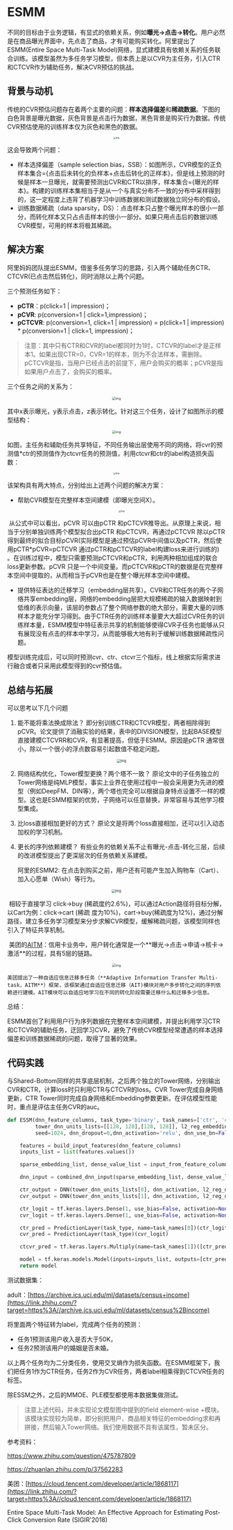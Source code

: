# ESMM

不同的目标由于业务逻辑，有显式的依赖关系，例如**曝光→点击→转化**。用户必然是在商品曝光界面中，先点击了商品，才有可能购买转化。阿里提出了ESMM(Entire Space Multi-Task Model)网络，显式建模具有依赖关系的任务联合训练。该模型虽然为多任务学习模型，但本质上是以CVR为主任务，引入CTR和CTCVR作为辅助任务，解决CVR预估的挑战。

## 背景与动机

传统的CVR预估问题存在着两个主要的问题：**样本选择偏差**和**稀疏数据**。下图的白色背景是曝光数据，灰色背景是点击行为数据，黑色背景是购买行为数据。传统CVR预估使用的训练样本仅为灰色和黑色的数据。
<div align=center>
<img src="https://pic4.zhimg.com/80/v2-2f0df0f6933dd8405c478fcce91f7b6f_1440w.jpg" alt="img" style="zoom:33%;" />
</div>  

这会导致两个问题：
- 样本选择偏差（sample selection bias，SSB）：如图所示，CVR模型的正负样本集合={点击后未转化的负样本+点击后转化的正样本}，但是线上预测的时候是样本一旦曝光，就需要预测出CVR和CTR以排序，样本集合={曝光的样本}。构建的训练样本集相当于是从一个与真实分布不一致的分布中采样得到的，这一定程度上违背了机器学习中训练数据和测试数据独立同分布的假设。
- 训练数据稀疏（data sparsity，DS）：点击样本只占整个曝光样本的很小一部分，而转化样本又只占点击样本的很小一部分。如果只用点击后的数据训练CVR模型，可用的样本将极其稀疏。

## 解决方案

阿里妈妈团队提出ESMM，借鉴多任务学习的思路，引入两个辅助任务CTR、CTCVR(已点击然后转化)，同时消除以上两个问题。

三个预测任务如下：

- **pCTR**：p(click=1 | impression)；
- **pCVR**: p(conversion=1 | click=1,impression)；
- **pCTCVR**: p(conversion=1, click=1 | impression) = p(click=1 | impression) * p(conversion=1 | click=1, impression)；

> 注意：其中只有CTR和CVR的label都同时为1时，CTCVR的label才是正样本1。如果出现CTR=0，CVR=1的样本，则为不合法样本，需删除。
> pCTCVR是指，当用户已经点击的前提下，用户会购买的概率；pCVR是指如果用户点击了，会购买的概率。

三个任务之间的关系为：

<div align=center>
  <img src="https://pic1.zhimg.com/80/v2-7bbeb8767db5d6a157852c8cd4221548_1440w.jpg" alt="img" style="zoom: 50%;" />
</div>

其中x表示曝光，y表示点击，z表示转化。针对这三个任务，设计了如图所示的模型结构：

<div align=center>
  <img src="https://pic1.zhimg.com/80/v2-6d8189bfe378dc4bf6f0db2ba0255eac_1440w.jpg" alt="img" style="zoom:50%;" />
</div>


如图，主任务和辅助任务共享特征，不同任务输出层使用不同的网络，将cvr的预测值*ctr的预测值作为ctcvr任务的预测值，利用ctcvr和ctr的label构造损失函数：

<div align=center>
<img src="https://pic3.zhimg.com/80/v2-0098ab4556a8c67a1c12322ea3f89606_1440w.jpg" alt="img" style="zoom: 33%;" />
</div>



该架构具有两大特点，分别给出上述两个问题的解决方案：

- 帮助CVR模型在完整样本空间建模（即曝光空间X）。

  <div align=center>
  <img src="https://pic1.zhimg.com/80/v2-0b0c6dc7d4c38fa422a2876b7c4cc638_1440w.jpg" alt="img" style="zoom:33%;" />
  </div>



​	从公式中可以看出，pCVR 可以由pCTR 和pCTCVR推导出。从原理上来说，相当于分别单独训练两个模型拟合出pCTR 和pCTCVR，再通过pCTCVR 除以pCTR 得到最终的拟合目标pCVR(实际模型是通过预估pCVR中间值以及pCTR，然后使用pCTR*pCVR=pCTCVR 通过pCTR和pCTCVR的label构建loss来进行训练的) 。在训练过程中，模型只需要预测pCTCVR和pCTR，利用两种相加组成的联合loss更新参数。pCVR 只是一个中间变量。而pCTCVR和pCTR的数据是在完整样本空间中提取的，从而相当于pCVR也是在整个曝光样本空间中建模。

- 提供特征表达的迁移学习（embedding层共享）。CVR和CTR任务的两个子网络共享embedding层，网络的embedding层把大规模稀疏的输入数据映射到低维的表示向量，该层的参数占了整个网络参数的绝大部分，需要大量的训练样本才能充分学习得到。由于CTR任务的训练样本量要大大超过CVR任务的训练样本量，ESMM模型中特征表示共享的机制能够使得CVR子任务也能够从只有展现没有点击的样本中学习，从而能够极大地有利于缓解训练数据稀疏性问题。

模型训练完成后，可以同时预测cvr、ctr、ctcvr三个指标，线上根据实际需求进行融合或者只采用此模型得到的cvr预估值。

## 总结与拓展

可以思考以下几个问题

1. 能不能将乘法换成除法？
   即分别训练CTR和CTCVR模型，两者相除得到pCVR。论文提供了消融实验的结果，表中的DIVISION模型，比起BASE模型直接建模CTCVRR和CVR，有显著提高，但低于ESMM。原因是pCTR 通常很小，除以一个很小的浮点数容易引起数值不稳定问题。
   
   <div align=center>
   <img src="https://pic3.zhimg.com/80/v2-c0b2c860bd63a680d27c911c2e1ba8a2_1440w.jpg" alt="img" style="zoom:53%;" />
   </div>

2. 网络结构优化，Tower模型更换？两个塔不一致？
   原论文中的子任务独立的Tower网络是纯MLP模型，事实上业界在使用过程中一般会采用更为先进的模型（例如DeepFM、DIN等），两个塔也完全可以根据自身特点设置不一样的模型。这也是ESMM框架的优势，子网络可以任意替换，非常容易与其他学习模型集成。

3. 比loss直接相加更好的方式？
   原论文是将两个loss直接相加，还可以引入动态加权的学习机制。

4. 更长的序列依赖建模？
   有些业务的依赖关系不止有曝光-点击-转化三层，后续的改进模型提出了更深层次的任务依赖关系建模。

   阿里的ESMM2: 在点击到购买之前，用户还有可能产生加入购物车（Cart）、加入心愿单（Wish）等行为。

<div align=center>
<img src="https://pic2.zhimg.com/80/v2-4f9f5508412086315f85d1b7fda733e9_1440w.jpg" alt="img" style="zoom:53%;" />
</div>

​			相较于直接学习 click->buy (稀疏度约2.6%)，可以通过Action路径将目标分解，以Cart为例：click->cart (稀疏	度为10%)，cart->buy(稀疏度为12%)，通过分解路径，建立多任务学习模型来分步求解CVR模型，缓解稀疏问题，该模型同样也引入了特征共享机制。

​	美团的[AITM](https://zhuanlan.zhihu.com/p/508876139/[https://cloud.tencent.com/developer/article/1868117](https://cloud.tencent.com/developer/article/1868117))：信用卡业务中，用户转化通常是一个**曝光->点击->申请->核卡->激活**的过程，具有5层的链路。

 <div align=center>
 <img src="https://pic4.zhimg.com/80/v2-0ecf42e999795511f40ac6cd7b85eccf_1440w.jpg" alt="img" style="zoom:50%;" />
 </div>

  

 	美团提出了一种自适应信息迁移多任务（**Adaptive Information Transfer Multi-task，AITM**）框架，该框架通过自适应信息迁移（AIT)模块对用户多步转化之间的序列依赖进行建模。AIT模块可以自适应地学习在不同的转化阶段需要迁移什么和迁移多少信息。

总结：

ESMM首创了利用用户行为序列数据在完整样本空间建模，并提出利用学习CTR和CTCVR的辅助任务，迂回学习CVR，避免了传统CVR模型经常遭遇的样本选择偏差和训练数据稀疏的问题，取得了显著的效果。

## 代码实践

与Shared-Bottom同样的共享底层机制，之后两个独立的Tower网络，分别输出CVR和CTR，计算loss时只利用CTR与CTCVR的loss。CVR Tower完成自身网络更新，CTR Tower同时完成自身网络和Embedding参数更新。在评估模型性能时，重点是评估主任务CVR的auc。

```python
def ESSM(dnn_feature_columns, task_type='binary', task_names=['ctr', 'ctcvr'],
         tower_dnn_units_lists=[[128, 128],[128, 128]], l2_reg_embedding=0.00001, l2_reg_dnn=0,
         seed=1024, dnn_dropout=0,dnn_activation='relu', dnn_use_bn=False):

    features = build_input_features(dnn_feature_columns)
    inputs_list = list(features.values())

    sparse_embedding_list, dense_value_list = input_from_feature_columns(features, dnn_feature_columns, l2_reg_embedding,seed)

    dnn_input = combined_dnn_input(sparse_embedding_list, dense_value_list)

    ctr_output = DNN(tower_dnn_units_lists[0], dnn_activation, l2_reg_dnn, dnn_dropout, dnn_use_bn, seed=seed)(dnn_input)
    cvr_output = DNN(tower_dnn_units_lists[1], dnn_activation, l2_reg_dnn, dnn_dropout, dnn_use_bn, seed=seed)(dnn_input)

    ctr_logit = tf.keras.layers.Dense(1, use_bias=False, activation=None)(ctr_output)
    cvr_logit = tf.keras.layers.Dense(1, use_bias=False, activation=None)(cvr_output)

    ctr_pred = PredictionLayer(task_type, name=task_names[0])(ctr_logit)
    cvr_pred = PredictionLayer(task_type)(cvr_logit)

    ctcvr_pred = tf.keras.layers.Multiply(name=task_names[1])([ctr_pred, cvr_pred])#CTCVR = CTR * CVR

    model = tf.keras.models.Model(inputs=inputs_list, outputs=[ctr_pred, cvr_pred, ctcvr_pred])
    return model
```

测试数据集：

adult：[https://archive.ics.uci.edu/ml/datasets/census+income](https://link.zhihu.com/?target=https%3A//archive.ics.uci.edu/ml/datasets/census%2Bincome)

将里面两个特征转为label，完成两个任务的预测：

- 任务1预测该用户收入是否大于50K，
- 任务2预测该用户的婚姻是否未婚。

以上两个任务均为二分类任务，使用交叉熵作为损失函数。在ESMM框架下，我们把任务1作为CTR任务，任务2作为CVR任务，两者label相乘得到CTCVR任务的标签。

除ESSM之外，之后的MMOE、PLE模型都使用本数据集做测试。

> 注意上述代码，并未实现论文模型图中提到的field element-wise +模块。该模块实现较为简单，即分别把用户、商品相关特征的embedding求和再拼接，然后输入Tower网络。我们使用数据不具有该属性，暂未区分。

参考资料：

https://www.zhihu.com/question/475787809

https://zhuanlan.zhihu.com/p/37562283

美团：[https://cloud.tencent.com/developer/article/1868117](https://link.zhihu.com/?target=https%3A//cloud.tencent.com/developer/article/1868117)

Entire Space Multi-Task Model: An Effective Approach for Estimating Post-Click Conversion Rate (SIGIR'2018)
